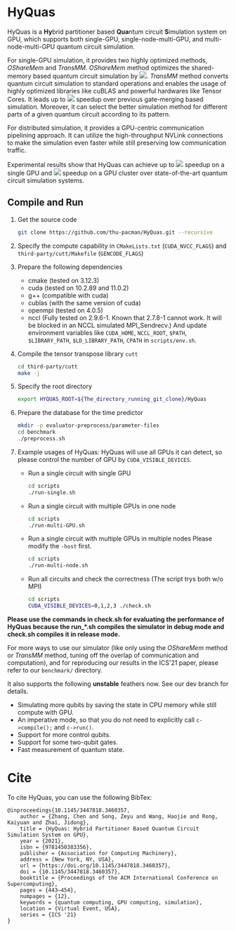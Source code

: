 # HyQuas

HyQuas is a **Hy**brid partitioner based **Qua**ntum circuit **S**imulation system on GPU, which supports both single-GPU, single-node-multi-GPU, and multi-node-multi-GPU quantum circuit simulation.

For single-GPU simulation, it provides two highly optimized methods, *OShareMem* and *TransMM*. *OShareMem* method optimizes the shared-memory based quantum circuit simulation by <img src="https://render.githubusercontent.com/render/math?math=2.67 \times">. *TransMM* method converts quantum circuit simulation to standard operations and enables the usage of highly optimized libraries like cuBLAS and powerful hardwares like Tensor Cores. It leads up to <img src="https://render.githubusercontent.com/render/math?math=8.43 \times"> speedup over previous gate-merging based simulation. Moreover, it can select the better simulation method for different parts of a given quantum circuit according to its pattern. 

For distributed simulation, it provides a GPU-centric communication pipelining approach. It can utilize the high-throughput NVLink connections to make the simulation even faster while still preserving low communication traffic.

Experimental results show that HyQuas can achieve up to <img src="https://render.githubusercontent.com/render/math?math=10.71 \times"> speedup on a single GPU and <img src="https://render.githubusercontent.com/render/math?math=227 \times"> speedup on a GPU cluster over state-of-the-art quantum circuit simulation systems.

## Compile and Run
1. Get the source code
    ```bash
    git clone https://github.com/thu-pacman/HyQuas.git --recursive
    ```

2. Specify the compute capability in `CMakeLists.txt` (`CUDA_NVCC_FLAGS`) and `third-party/cutt/Makefile` (`GENCODE_FLAGS`)

3. Prepare the following dependencies
    * cmake (tested on 3.12.3)
    * cuda (tested on 10.2.89 and 11.0.2)
    * g++ (compatible with cuda)
    * cublas (with the same version of cuda)
    * openmpi (tested on 4.0.5)
    * nccl (Fully tested on 2.9.6-1. Known that 2.7.8-1 cannot work. It will be blocked in an NCCL simulated MPI_Sendrecv.)
    And update environment variables like `CUDA_HOME`, `NCCL_ROOT`, `$PATH`, `$LIBRARY_PATH`, `$LD_LIBRARY_PATH`, `CPATH` in `scripts/env.sh`.

4. Compile the tensor transpose library `cutt`

    ```bash
    cd third-party/cutt
    make -j
    ```

5. Specify the root directory
    ```bash
    export HYQUAS_ROOT=${The_directory_running_git_clone}/HyQuas
    ```

5. Prepare the database for the time predictor
    ```bash
    mkdir -p evaluator-preprocess/parameter-files
    cd benchmark
    ./preprocess.sh
    ```

6. Example usages of HyQuas:
    HyQuas will use all GPUs it can detect, so please control the number of GPU by `CUDA_VISIBLE_DEVICES`.
    * Run a single circuit with single GPU
        ```bash
        cd scripts
        ./run-single.sh
        ```

    * Run a single circuit with multiple GPUs in one node
        ```bash
        cd scripts
        ./run-multi-GPU.sh
        ```

    * Run a single circuit with multiple GPUs in multiple nodes
        Please modify the `-host` first.
        ```bash
        cd scripts
        ./run-multi-node.sh
        ```

    * Run all circuits and check the correctness (The script trys both w/o MPI)
        ```bash
        cd scripts
        CUDA_VISIBLE_DEVICES=0,1,2,3 ./check.sh
        ```

**Please use the commands in check.sh for evaluating the performance of HyQuas because the run_\*.sh compiles the simulator in debug mode and check.sh compiles it in release mode.**

For more ways to use our simulator (like only using the *OShareMem* method or *TransMM* method, tuning off the overlap of communication and computation), and for reproducing our results in the ICS'21 paper, please refer to our `benchmark/` directory.

It also supports the following **unstable** feathers now. See our dev branch for details.
* Simulating more qubits by saving the state in CPU memory while still compute with GPU.
* An imperative mode, so that you do not need to explicitly call `c->compile();` and `c->run()`.
* Support for more control qubits.
* Support for some two-qubit gates.
* Fast measurement of quantum state.

# Cite
To cite HyQuas, you can use the following BibTex:
```
@inproceedings{10.1145/3447818.3460357,
    author = {Zhang, Chen and Song, Zeyu and Wang, Haojie and Rong, Kaiyuan and Zhai, Jidong},
    title = {HyQuas: Hybrid Partitioner Based Quantum Circuit Simulation System on GPU},
    year = {2021},
    isbn = {9781450383356},
    publisher = {Association for Computing Machinery},
    address = {New York, NY, USA},
    url = {https://doi.org/10.1145/3447818.3460357},
    doi = {10.1145/3447818.3460357},
    booktitle = {Proceedings of the ACM International Conference on Supercomputing},
    pages = {443–454},
    numpages = {12},
    keywords = {quantum computing, GPU computing, simulation},
    location = {Virtual Event, USA},
    series = {ICS '21}
}

```
